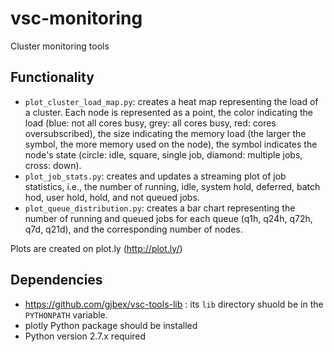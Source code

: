 vsc-monitoring
==============
Cluster monitoring tools

Functionality
-------------
* `plot_cluster_load_map.py`: creates a heat map representing the load
    of a cluster.  Each node is represented as a point, the color
    indicating the load (blue: not all cores busy, grey: all cores busy,
    red: cores oversubscribed), the size indicating the memory load
    (the larger the symbol, the more memory used on the node), the
    symbol indicates the node's state (circle: idle, square, single job,
    diamond: multiple jobs, cross: down).
* `plot_job_stats.py`: creates and updates a streaming plot of job
    statistics, i.e., the number of running, idle, system hold, deferred,
    batch hod, user hold, hold, and not queued jobs.
* `plot_queue_distribution.py`: creates a bar chart representing the
    number of running and queued jobs for each queue (q1h, q24h, q72h,
    q7d, q21d), and the corresponding number of nodes.

Plots are created on plot.ly (http://plot.ly/)

Dependencies
------------
* https://github.com/gjbex/vsc-tools-lib : its `lib` directory
    shuold be in the `PYTHONPATH` variable.
* plotly Python package should be installed
* Python version 2.7.x required

